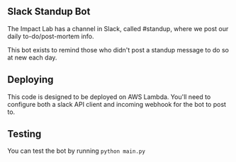 ## Slack Standup Bot

The Impact Lab has a channel in Slack, called #standup, where we post our daily to-do/post-mortem info. 

This bot exists to remind those who didn't post a standup message to do so at new each day. 

## Deploying 
This code is designed to be deployed on AWS Lambda. You'll need to configure both a slack API client and incoming webhook for the bot to post to.

## Testing
You can test the bot by running `python main.py`
